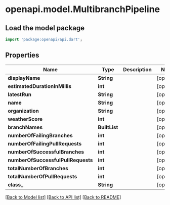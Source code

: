 # openapi.model.MultibranchPipeline

## Load the model package
```dart
import 'package:openapi/api.dart';
```

## Properties
Name | Type | Description | Notes
------------ | ------------- | ------------- | -------------
**displayName** | **String** |  | [optional] 
**estimatedDurationInMillis** | **int** |  | [optional] 
**latestRun** | **String** |  | [optional] 
**name** | **String** |  | [optional] 
**organization** | **String** |  | [optional] 
**weatherScore** | **int** |  | [optional] 
**branchNames** | **BuiltList<String>** |  | [optional] 
**numberOfFailingBranches** | **int** |  | [optional] 
**numberOfFailingPullRequests** | **int** |  | [optional] 
**numberOfSuccessfulBranches** | **int** |  | [optional] 
**numberOfSuccessfulPullRequests** | **int** |  | [optional] 
**totalNumberOfBranches** | **int** |  | [optional] 
**totalNumberOfPullRequests** | **int** |  | [optional] 
**class_** | **String** |  | [optional] 

[[Back to Model list]](../README.md#documentation-for-models) [[Back to API list]](../README.md#documentation-for-api-endpoints) [[Back to README]](../README.md)


